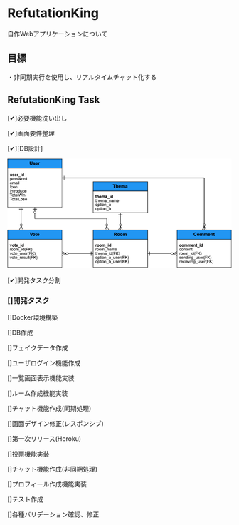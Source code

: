# RefutationKing
自作Webアプリケーションについて

## 目標
・非同期実行を使用し、リアルタイムチャット化する

## RefutationKing Task
[✔︎]必要機能洗い出し

[✔︎]画面要件整理

[✔︎][DB設計]

![./doc/Entity%20Relationship%20Diagram.png](./doc/Entity%20Relationship%20Diagram.png)

[✔︎]開発タスク分割

### []開発タスク

  []Docker環境構築

  []DB作成
  
  []フェイクデータ作成
  
  []ユーザログイン機能作成
  
  []一覧画面表示機能実装
  
  []ルーム作成機能実装
  
  []チャット機能作成(同期処理)
  
  []画面デザイン修正(レスポンシブ)
  
  []第一次リリース(Heroku)
  
  []投票機能実装
  
  []チャット機能作成(非同期処理)
  
  []プロフィール作成機能実装
  
  []テスト作成
  
  []各種バリデーション確認、修正

